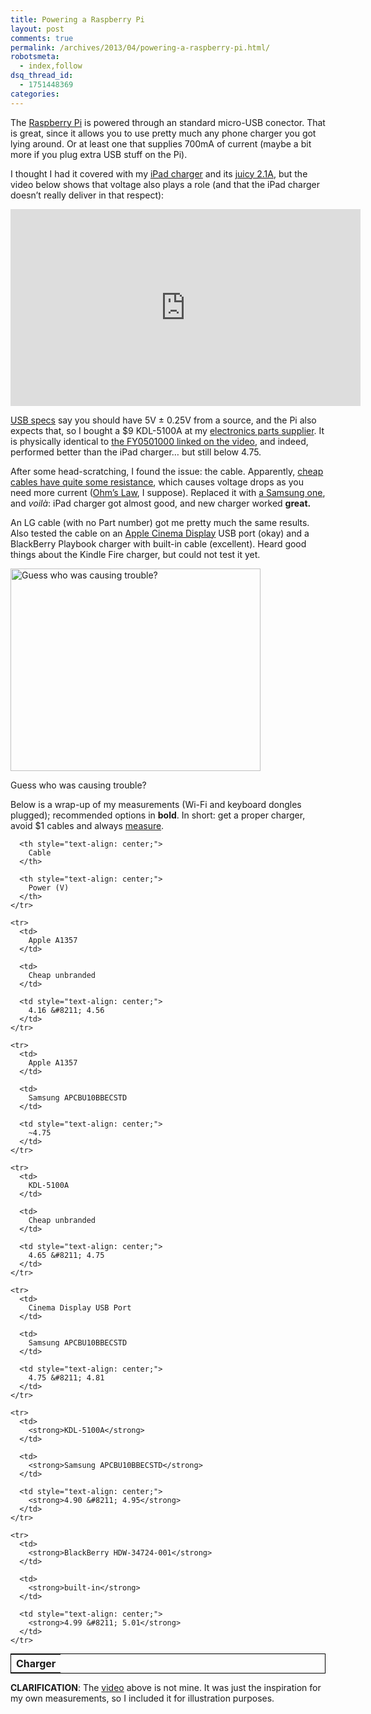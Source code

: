 ```yaml
---
title: Powering a Raspberry Pi
layout: post
comments: true
permalink: /archives/2013/04/powering-a-raspberry-pi.html/
robotsmeta:
  - index,follow
dsq_thread_id:
  - 1751448369
categories:
---
```

The [Raspberry Pi][1] is powered through an standard micro-USB conector. That is great, since it allows you to use pretty much any phone charger you got lying around. Or at least one that supplies 700mA of current (maybe a bit more if you plug extra USB stuff on the Pi).

I thought I had it covered with my [iPad charger][2] and its [juicy 2.1A][3], but the video below shows that voltage also plays a role (and that the iPad charger doesn&#8217;t really deliver in that respect):

<div style="text-align: center;">
  <iframe width="560" height="315" frameborder="0" allowfullscreen="" src="http://www.youtube.com/embed/XX3kiRUf7mg"></iframe>
</div>

[USB specs][4] say you should have 5V ± 0.25V from a source, and the Pi also expects that, so I bought a $9 KDL-5100A at my [electronics parts supplier][5]. It is physically identical to [the FY0501000 linked on the video][6], and indeed, performed better than the iPad charger&#8230; but still below 4.75.

After some head-scratching, I found the issue: the cable. Apparently, [cheap cables have quite some resistance][7], which causes voltage drops as you need more current ([Ohm&#8217;s Law][8], I suppose). Replaced it with [a Samsung one][9], and *voilà*: iPad charger got almost good, and new charger worked **great.**

An LG cable (with no Part number) got me pretty much the same results. Also tested the cable on an [Apple Cinema Display][10] USB port (okay) and a BlackBerry Playbook charger with built-in cable (excellent). Heard good things about the Kindle Fire charger, but could not test it yet.

<div id="attachment_7536" class="wp-caption aligncenter" style="width: 410px">
  <a href="http://en.wikipedia.org/wiki/Cable_%28comics%29"><img class="size-full wp-image-7536 " alt="Guess who was causing trouble?" src="//chester.me/wp-content/uploads/2013/04/cable.jpg" width="400" height="324" /></a><p class="wp-caption-text">
    Guess who was causing trouble?
  </p>
</div>

Below is a wrap-up of my measurements (Wi-Fi and keyboard dongles plugged); recommended options in **bold**. In short: get a proper charger, avoid $1 cables and always [measure][11].

<div>
  <table style="margin: auto; border: 1px solid black;">
    <tr>
      <th style="text-align: center;">
        Charger
      </th>

      <th style="text-align: center;">
        Cable
      </th>

      <th style="text-align: center;">
        Power (V)
      </th>
    </tr>

    <tr>
      <td>
        Apple A1357
      </td>

      <td>
        Cheap unbranded
      </td>

      <td style="text-align: center;">
        4.16 &#8211; 4.56
      </td>
    </tr>

    <tr>
      <td>
        Apple A1357
      </td>

      <td>
        Samsung APCBU10BBECSTD
      </td>

      <td style="text-align: center;">
        ~4.75
      </td>
    </tr>

    <tr>
      <td>
        KDL-5100A
      </td>

      <td>
        Cheap unbranded
      </td>

      <td style="text-align: center;">
        4.65 &#8211; 4.75
      </td>
    </tr>

    <tr>
      <td>
        Cinema Display USB Port
      </td>

      <td>
        Samsung APCBU10BBECSTD
      </td>

      <td style="text-align: center;">
        4.75 &#8211; 4.81
      </td>
    </tr>

    <tr>
      <td>
        <strong>KDL-5100A</strong>
      </td>

      <td>
        <strong>Samsung APCBU10BBECSTD</strong>
      </td>

      <td style="text-align: center;">
        <strong>4.90 &#8211; 4.95</strong>
      </td>
    </tr>

    <tr>
      <td>
        <strong>BlackBerry HDW-34724-001</strong>
      </td>

      <td>
        <strong>built-in</strong>
      </td>

      <td style="text-align: center;">
        <strong>4.99 &#8211; 5.01</strong>
      </td>
    </tr>
  </table>
</div>

**CLARIFICATION**: The [video][12] above is not mine. It was just the inspiration for my own measurements, so I included it for illustration purposes.

 [1]: http://en.wikipedia.org/wiki/Raspberry_Pi
 [2]: http://www.amazon.com/Apple-iPad-Power-Adapter-MC359LL/dp/B004GIKW6Y/ref=sr_1_4?s=electronics&ie=UTF8&qid=1365826931&sr=1-4&keywords=a1357
 [3]: https://discussions.apple.com/docs/DOC-3511
 [4]: http://en.wikipedia.org/wiki/Universal_Serial_Bus#Power
 [5]: http://www.creatroninc.com/
 [6]: https://www.adafruit.com/products/501#Technical%20Details
 [7]: http://elinux.org/On_the_RPi_usb_power_cable
 [8]: http://en.wikipedia.org/wiki/Ohm%27s_law
 [9]: http://www.samsung.com/in/consumer/mobile-phone/mobile-phone/mobile-phone-accessories/APCBU10BBECSTD?subsubtype=data-cable
 [10]: http://store.apple.com/us/product/MC007LL/A/apple-led-cinema-display-27-flat-panel
 [11]: http://elinux.org/R-Pi_Troubleshooting#Troubleshooting_power_problems
 [12]: http://youtu.be/XX3kiRUf7mg
